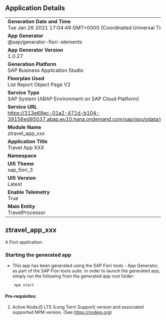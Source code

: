 ## Application Details
|               |
| ------------- |
|**Generation Date and Time**<br>Tue Jan 26 2021 17:04:49 GMT+0000 (Coordinated Universal Time)|
|**App Generator**<br>@sap/generator-fiori-elements|
|**App Generator Version**<br>1.0.27|
|**Generation Platform**<br>SAP Business Application Studio|
|**Floorplan Used**<br>List Report Object Page V2|
|**Service Type**<br>SAP System (ABAP Environment on SAP Cloud Platform)|
|**Service URL**<br>https://313e68ec-01a2-471d-b104-39156ed95037.abap.eu10.hana.ondemand.com/sap/opu/odata/sap/ZUI_C_TRAVEL_M_XXX/
|**Module Name**<br>ztravel_app_xxx|
|**Application Title**<br>Travel App XXX|
|**Namespace**<br>|
|**UI5 Theme**<br>sap_fiori_3|
|**UI5 Version**<br>Latest|
|**Enable Telemetry**<br>True|
|**Main Entity**<br>TravelProcessor|

## ztravel_app_xxx

A Fiori application.

### Starting the generated app

-   This app has been generated using the SAP Fiori tools - App Generator, as part of the SAP Fiori tools suite.  In order to launch the generated app, simply run the following from the generated app root folder:

```
    npm start
```


#### Pre-requisites:

1. Active NodeJS LTS (Long Term Support) version and associated supported NPM version.  (See https://nodejs.org)


